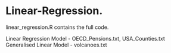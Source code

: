 # Linear-Regression.

linear_regression.R contains the full code. 

Linear Regression Model - OECD_Pensions.txt, USA_Counties.txt
Generalised Linear Model - volcanoes.txt
